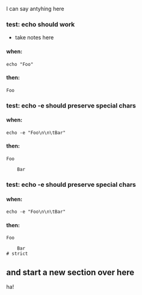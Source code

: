 I can say antyhing here

### test: echo should work
- take notes here
#### when:
	echo "Foo"


#### then:
	Foo
	

### test: echo -e should preserve special chars
#### when:
	echo -e "Foo\n\n\tBar"


#### then:
	Foo

		Bar
	

### test: echo -e should preserve special chars
#### when:
	echo -e "Foo\n\n\tBar"


#### then:
	Foo
	
		Bar
	# strict

## and start a new section over here
ha!